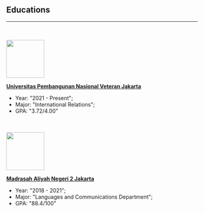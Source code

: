<h2>Educations</h2>

<hr>
<br>
<br>

<img src="/images/education/upnvj.png" width=100 />

<strong>[Universitas Pembangunan Nasional Veteran Jakarta](https://www.upnvj.ac.id)</strong>
- Year: "2021 - Present";
- Major: "International Relations";
- GPA: "3.72/4.00"

<br>
<br>

<img src="/images/education/man2jkt.png" width=100 />

<strong>[Madrasah Aliyah Negeri 2 Jakarta](https://man2jakarta.sch.id)</strong>
- Year: "2018 - 2021";
- Major: "Languages and Communications Department";
- GPA: "88.4/100"
